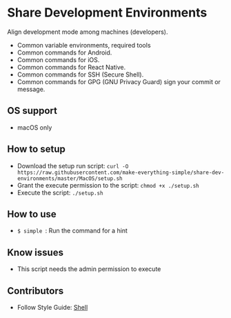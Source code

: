# Share Development Environments
Align development mode among machines (developers).
- Common variable environments, required tools
- Common commands for Android.
- Common commands for iOS.
- Common commands for React Native.
- Common commands for SSH (Secure Shell).
- Common commands for GPG (GNU Privacy Guard) sign your commit or message.

## OS support
- macOS only

## How to setup

- Download the setup run script: ``` curl -O https://raw.githubusercontent.com/make-everything-simple/share-dev-environments/master/MacOS/setup.sh ```
- Grant the execute permission to the script: ``` chmod +x ./setup.sh ```
- Execute the script: ``` ./setup.sh ```

## How to use
- ```$ simple ```: Run the command for a hint

## Know issues
- This script needs the admin permission to execute

## Contributors
- Follow Style Guide: [Shell](https://google.github.io/styleguide/shell.xml)
